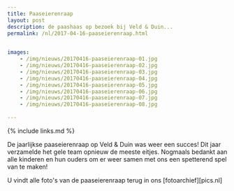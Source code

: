 ```yaml
---
title: Paaseierenraap
layout: post
description: de paashaas op bezoek bij Veld & Duin...
permalink: /nl/2017-04-16-paaseierenraap.html

    
images: 
    - /img/nieuws/20170416-paaseierenraap-01.jpg
    - /img/nieuws/20170416-paaseierenraap-02.jpg
    - /img/nieuws/20170416-paaseierenraap-03.jpg
    - /img/nieuws/20170416-paaseierenraap-04.jpg
    - /img/nieuws/20170416-paaseierenraap-05.jpg
    - /img/nieuws/20170416-paaseierenraap-06.jpg
    - /img/nieuws/20170416-paaseierenraap-07.jpg
    - /img/nieuws/20170416-paaseierenraap-08.jpg
    
---
```


{% include links.md %}

De jaarlijkse paaseierenraap op Veld & Duin was weer een succes! Dit jaar verzamelde het gele team opnieuw de meeste eitjes. Nogmaals bedankt aan alle kinderen en hun ouders om er weer samen met ons een spetterend spel van te maken! 

U vindt alle foto's van de paaseierenraap terug in ons [fotoarchief][pics.nl]



